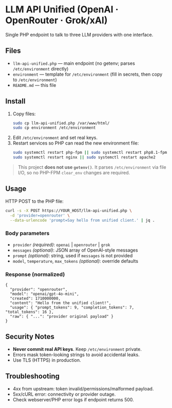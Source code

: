 # LLM API Unified (OpenAI · OpenRouter · Grok/xAI)

Single PHP endpoint to talk to three LLM providers with one interface.

## Files
- `llm-api-unified.php` — main endpoint (no getenv; parses `/etc/environment` directly)
- `environment` — template for `/etc/environment` (fill in secrets, then copy to `/etc/environment`)
- `README.md` — this file

## Install
1. Copy files:
   ```bash
   sudo cp llm-api-unified.php /var/www/html/
   sudo cp environment /etc/environment
   ```
2. Edit `/etc/environment` and set real keys.
3. Restart services so PHP can read the new environment file:
   ```bash
   sudo systemctl restart php-fpm || sudo systemctl restart php8.1-fpm
   sudo systemctl restart nginx || sudo systemctl restart apache2
   ```

> This project **does not use `getenv()`**. It parses `/etc/environment` via file I/O, so no PHP-FPM `clear_env` changes are required.

## Usage
HTTP POST to the PHP file:
```bash
curl -s -X POST https://YOUR_HOST/llm-api-unified.php \
  -d 'provider=openrouter' \
  --data-urlencode 'prompt=Say hello from unified client.' | jq .
```

### Body parameters
- `provider` *(required)*: `openai` | `openrouter` | `grok`
- `messages` *(optional)*: JSON array of OpenAI-style messages
- `prompt` *(optional)*: string, used if `messages` is not provided
- `model`, `temperature`, `max_tokens` *(optional)*: override defaults

### Response (normalized)
```jsonc
{
  "provider": "openrouter",
  "model": "openai/gpt-4o-mini",
  "created": 1710000000,
  "content": "Hello from the unified client!",
  "usage": { "prompt_tokens": 9, "completion_tokens": 7, "total_tokens": 16 },
  "raw": { "...": "provider original payload" }
}
```

## Security Notes
- **Never commit real API keys**. Keep `/etc/environment` private.
- Errors mask token-looking strings to avoid accidental leaks.
- Use TLS (HTTPS) in production.

## Troubleshooting
- 4xx from upstream: token invalid/permissions/malformed payload.
- 5xx/cURL error: connectivity or provider outage.
- Check webserver/PHP error logs if endpoint returns 500.
